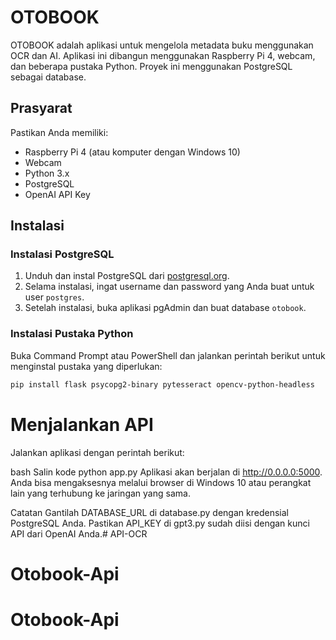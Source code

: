 # OTOBOOK

OTOBOOK adalah aplikasi untuk mengelola metadata buku menggunakan OCR dan AI. Aplikasi ini dibangun menggunakan Raspberry Pi 4, webcam, dan beberapa pustaka Python. Proyek ini menggunakan PostgreSQL sebagai database.

## Prasyarat

Pastikan Anda memiliki:

- Raspberry Pi 4 (atau komputer dengan Windows 10)
- Webcam
- Python 3.x
- PostgreSQL
- OpenAI API Key

## Instalasi

### Instalasi PostgreSQL

1. Unduh dan instal PostgreSQL dari [postgresql.org](https://www.postgresql.org/download/windows/).
2. Selama instalasi, ingat username dan password yang Anda buat untuk user `postgres`.
3. Setelah instalasi, buka aplikasi pgAdmin dan buat database `otobook`.

### Instalasi Pustaka Python

Buka Command Prompt atau PowerShell dan jalankan perintah berikut untuk menginstal pustaka yang diperlukan:

```bash
pip install flask psycopg2-binary pytesseract opencv-python-headless

```
# Menjalankan API
Jalankan aplikasi dengan perintah berikut:

bash
Salin kode
python app.py
Aplikasi akan berjalan di http://0.0.0.0:5000. Anda bisa mengaksesnya melalui browser di Windows 10 atau perangkat lain yang terhubung ke jaringan yang sama.

Catatan
Gantilah DATABASE_URL di database.py dengan kredensial PostgreSQL Anda.
Pastikan API_KEY di gpt3.py sudah diisi dengan kunci API dari OpenAI Anda.# API-OCR
# Otobook-Api
# Otobook-Api
